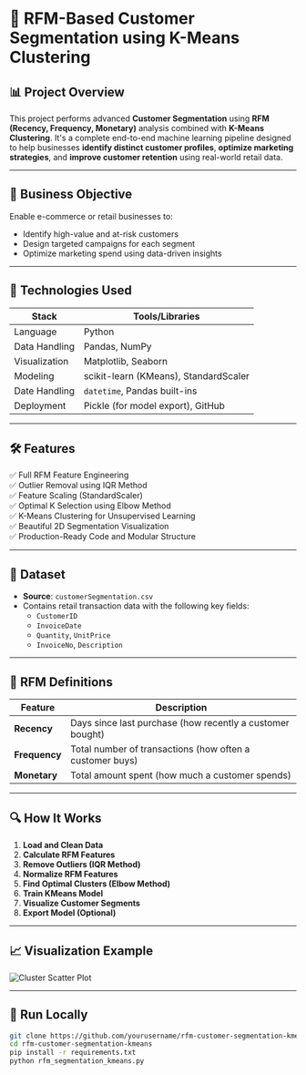 # 🧠 RFM-Based Customer Segmentation using K-Means Clustering

## 📊 Project Overview

This project performs advanced **Customer Segmentation** using **RFM (Recency, Frequency, Monetary)** analysis combined with **K-Means Clustering**. It's a complete end-to-end machine learning pipeline designed to help businesses **identify distinct customer profiles**, **optimize marketing strategies**, and **improve customer retention** using real-world retail data.

---

## 🎯 Business Objective

Enable e-commerce or retail businesses to:
- Identify high-value and at-risk customers
- Design targeted campaigns for each segment
- Optimize marketing spend using data-driven insights

---

## 🧪 Technologies Used

| Stack        | Tools/Libraries                               |
|--------------|------------------------------------------------|
| Language     | Python                                         |
| Data Handling| Pandas, NumPy                                  |
| Visualization| Matplotlib, Seaborn                            |
| Modeling     | scikit-learn (KMeans), StandardScaler          |
| Date Handling| `datetime`, Pandas built-ins                   |
| Deployment   | Pickle (for model export), GitHub              |

---

## 🛠️ Features

✅ Full RFM Feature Engineering  
✅ Outlier Removal using IQR Method  
✅ Feature Scaling (StandardScaler)  
✅ Optimal K Selection using Elbow Method  
✅ K-Means Clustering for Unsupervised Learning  
✅ Beautiful 2D Segmentation Visualization  
✅ Production-Ready Code and Modular Structure

---

## 🧷 Dataset

- **Source**: `customerSegmentation.csv`  
- Contains retail transaction data with the following key fields:
  - `CustomerID`
  - `InvoiceDate`
  - `Quantity`, `UnitPrice`
  - `InvoiceNo`, `Description`

---

## 📌 RFM Definitions

| Feature     | Description                                                        |
|-------------|--------------------------------------------------------------------|
| **Recency** | Days since last purchase (how recently a customer bought)         |
| **Frequency** | Total number of transactions (how often a customer buys)         |
| **Monetary** | Total amount spent (how much a customer spends)                   |

---

## 🔍 How It Works

1. **Load and Clean Data**
2. **Calculate RFM Features**
3. **Remove Outliers (IQR Method)**
4. **Normalize RFM Features**
5. **Find Optimal Clusters (Elbow Method)**
6. **Train KMeans Model**
7. **Visualize Customer Segments**
8. **Export Model (Optional)**

---

## 📈 Visualization Example

![Cluster Scatter Plot](https://raw.githubusercontent.com/yourusername/yourrepo/main/cluster_plot.png)

---

## 🚀 Run Locally

```bash
git clone https://github.com/yourusername/rfm-customer-segmentation-kmeans.git
cd rfm-customer-segmentation-kmeans
pip install -r requirements.txt
python rfm_segmentation_kmeans.py
